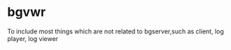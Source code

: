 bgvwr
=====

To include most things which are not related to bgserver,such as client, log player, log viewer
